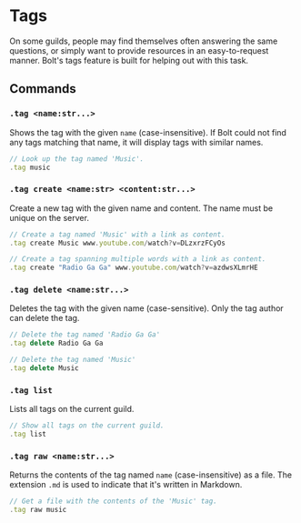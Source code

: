 # Tags
On some guilds, people may find themselves often answering the same questions, or simply want to provide resources in an easy-to-request manner.
Bolt's tags feature is built for helping out with this task.


## Commands
### `.tag <name:str...>`
Shows the tag with the given `name` (case-insensitive). If Bolt could not find any tags matching that name, it will display tags with similar names.
```js
// Look up the tag named 'Music'.
.tag music
```

### `.tag create <name:str> <content:str...>`
Create a new tag with the given name and content. The name must be unique on the server.
```js
// Create a tag named 'Music' with a link as content.
.tag create Music www.youtube.com/watch?v=DLzxrzFCyOs

// Create a tag spanning multiple words with a link as content.
.tag create "Radio Ga Ga" www.youtube.com/watch?v=azdwsXLmrHE
```

### `.tag delete <name:str...>`
Deletes the tag with the given name (case-sensitive). Only the tag author can delete the tag.
```js
// Delete the tag named 'Radio Ga Ga'
.tag delete Radio Ga Ga

// Delete the tag named 'Music'
.tag delete Music
```

### `.tag list`
Lists all tags on the current guild.
```js
// Show all tags on the current guild.
.tag list
```

### `.tag raw <name:str...>`
Returns the contents of the tag named `name` (case-insensitive) as a file.
The extension `.md` is used to indicate that it's written in Markdown.
```js
// Get a file with the contents of the 'Music' tag.
.tag raw music
```
